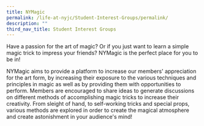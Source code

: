 ```yaml
---
title: NYMagic
permalink: /life-at-nyjc/Student-Interest-Groups/permalink/
description: ""
third_nav_title: Student Interest Groups
---
```

Have a passion for the art of magic? Or if you just want to learn a simple magic trick to impress your friends? NYMagic is the perfect place for you to be in!

NYMagic aims to provide a platform to increase our members' appreciation for the art form, by increasing their exposure to the various techniques and principles in magic as well as by providing them with opportunities to perform. Members are encouraged to share ideas to generate discussions on different methods of accomplishing magic tricks to increase their creativity. From sleight of hand, to self-working tricks and special props, various methods are explored in order to create the magical atmosphere and create astonishment in your audience's mind!